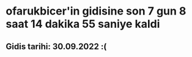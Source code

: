 # ofarukbicer'in gidisine son 7 gun 8 saat 14 dakika 55 saniye kaldi

## Gidis tarihi: 30.09.2022 :(